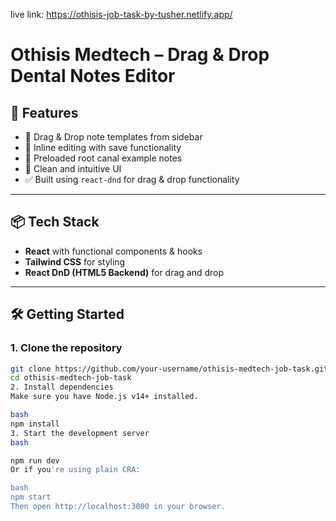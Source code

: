 live link: https://othisis-job-task-by-tusher.netlify.app/

#  Othisis Medtech – Drag & Drop Dental Notes Editor



## 🚀 Features

- 🧩 Drag & Drop note templates from sidebar
- 📝 Inline editing with save functionality
- 📄 Preloaded root canal example notes
- 🎨 Clean and intuitive UI
- ✅ Built using `react-dnd` for drag & drop functionality

---

## 📦 Tech Stack

- **React** with functional components & hooks
- **Tailwind CSS** for styling
- **React DnD (HTML5 Backend)** for drag and drop

---

## 🛠️ Getting Started

### 1. Clone the repository

```bash
git clone https://github.com/your-username/othisis-medtech-job-task.git
cd othisis-medtech-job-task
2. Install dependencies
Make sure you have Node.js v14+ installed.

bash
npm install
3. Start the development server
bash

npm run dev
Or if you're using plain CRA:

bash
npm start
Then open http://localhost:3000 in your browser.
